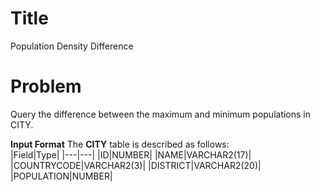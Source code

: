 ﻿
# Title
Population Density Difference

# Problem
Query the difference between the maximum and minimum populations in CITY.

 **Input Format**
 The **CITY** table is described as follows:<br>
 |Field|Type|
 |---|---|
 |ID|NUMBER|
 |NAME|VARCHAR2(17)|
 |COUNTRYCODE|VARCHAR2(3)|
 |DISTRICT|VARCHAR2(20)|
 |POPULATION|NUMBER|
